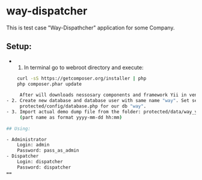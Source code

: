 # way-dispatcher
This is test case "Way-Dispathcher" application for some Company.

## Setup:
- 1. In terminal go to webroot directory and execute:
```sh 
    curl -sS https://getcomposer.org/installer | php
    php composer.phar update
     
     After will downloads nessosary components and framework Yii in vendor folder.
- 2. Create new database and database user with same name "way". Set settings 
     protected/config/database.php for our db "way".
- 3. Import actual demo dump file from the folder: protected/data/way_yyyymmddhhmm.sql 
     (part name as format yyyy-mm-dd hh:mm)
     
## Using:

- Administrator 
    Login: admin 
    Password: pass_as_admin
- Dispatcher
    Login: dispatcher
    Password: dispatcher
==
